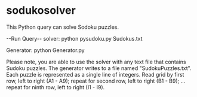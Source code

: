 # sodukosolver

This Python query can solve Sodoku puzzles. 

--Run Query--
solver:
python pysudoku.py Sudokus.txt

Generator:
python Generator.py

Please note, you are able to use the solver with any text file that contains Sudoku puzzles.
The generator writes to a file named "SudokuPuzzles.txt".
Each puzzle is represented as a single line of integers.
Read grid by first row, left to right (A1 - A9); repeat for second row, left to right (B1 - B9); ... repeat for ninth row, left to right (I1 - I9).
